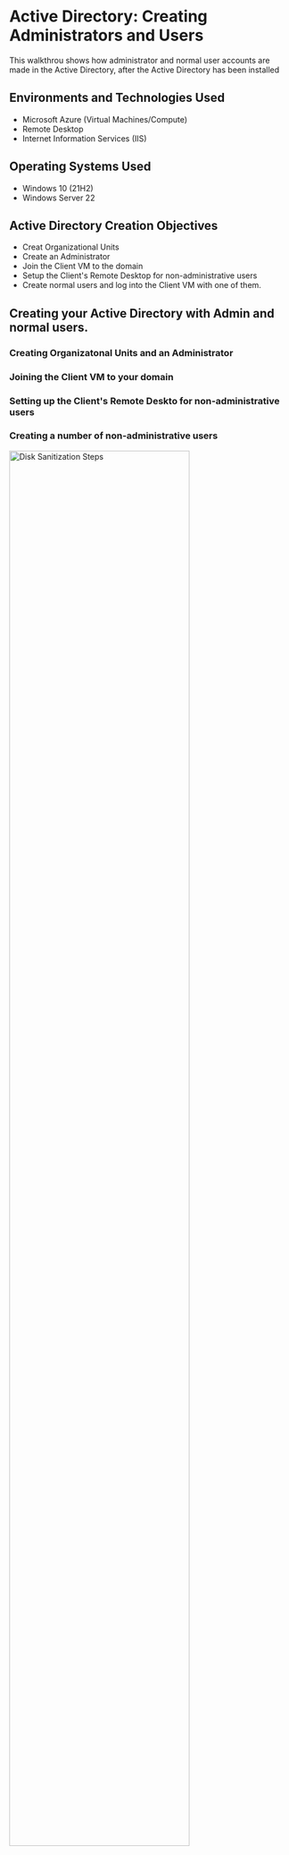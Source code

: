 # Active Directory: Creating Administrators and Users
This walkthrou shows how administrator and normal user accounts are made in the Active Directory, after the Active Directory has been installed



<h2>Environments and Technologies Used</h2>

- Microsoft Azure (Virtual Machines/Compute)
- Remote Desktop
- Internet Information Services (IIS)

<h2>Operating Systems Used </h2>

- Windows 10</b> (21H2)
- Windows Server 22

<h2>Active Directory Creation Objectives</h2>

- Creat Organizational Units
- Create an Administrator
- Join the Client VM to the domain
- Setup the Client's Remote Desktop for non-administrative users
- Create normal users and log into the Client VM with one of them.

<h2>Creating your Active Directory with Admin and normal users.</h2>
<h3>Creating Organizatonal Units and an Administrator</h3>

<p></p>

<h3>Joining the Client VM to your domain</h3>

<p></p>
<h3>Setting up the Client's Remote Deskto for non-administrative users</h3>

<p></p>
<h3>Creating a number of non-administrative users</h3>

<p>
<img src="https://i.imgur.com/DJmEXEB.png" height="80%" width="80%" alt="Disk Sanitization Steps"/>
</p>
<p>

</p>
<br />

<p>
<img src="https://i.imgur.com/DJmEXEB.png" height="80%" width="80%" alt="Disk Sanitization Steps"/>
</p>
<p>

</p>
<br />

<p>
<img src="https://i.imgur.com/DJmEXEB.png" height="80%" width="80%" alt="Disk Sanitization Steps"/>
</p>
<p>

</p>
<br />
